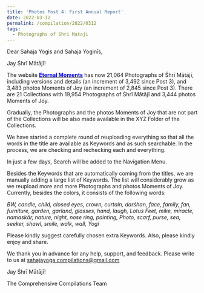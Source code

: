 ```yaml
---
title: 'Photos Post 4: First Annual Report'
date: 2022-03-12
permalink: /compilation/2022/0312
tags:
  - Photographs of Shri Mataji
---
```


Dear Sahaja Yogis and Sahaja Yoginīs,

Jay Śhrī Mātājī!

The website <a href="https://eternalmoments.smugmug.com/"> <font color="blue"><b>Eternal Moments</b></font></a> has now 21,064 Photographs of Śhrī Mātājī, including versions and details (an increment of 3,492 since Post 3), and 3,483 photos Moments of Joy (an increment of 2,845 since Post 3). 
There are 21 Collections with 19,954 Photographs of Śhrī Mātājī and 3,444 photos Moments of Joy. 

Gradually, the Photographs and the photos Moments of Joy that are not part of the Collections will be also made available in the XYZ Folder of the Collections. 

We have started a complete round of reuploading everything so that all the words in the title are available as Keywords and as such searchable. In the process, we are checking and rechecking each and everything. 

In just a few days, Search will be added to the Navigation Menu.

Besides the Keywords that are automatically coming from the titles, we are manually adding a large list of Keywords. The list will considerably grow as we reupload more and more Photographs and photos Moments of Joy. Currently, besides the colors, it consists of the following words:

<i>BW, candle, child, closed eyes, crown, curtain, darśhan, face, family, fan, furniture, garden, garland, glasses, hand, laugh, Lotus Feet, mike, miracle, namaskār, nature, night, nose ring, painting, Photo, scarf, purse, sea, seeker, shawl, smile, walk, wall, Yogi</i>

Please kindly suggest carefully chosen extra Keywords. Also, please kindly enjoy and share.

We thank you in advance for any help, support, and feedback. Please write to us at sahajayoga.compilations@gmail.com

Jay Śhrī Mātājī!

The Comprehensive Compilations Team